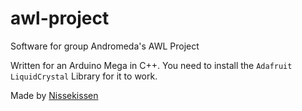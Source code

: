 # awl-project
Software for group Andromeda's AWL Project

Written for an Arduino Mega in C++. You need to install the `Adafruit LiquidCrystal` Library for it to work.

Made by [Nissekissen](https://github.com/Nissekissen)
